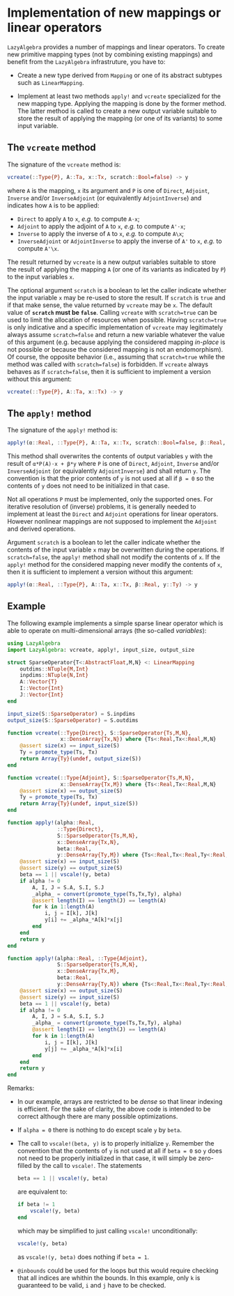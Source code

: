 # Implementation of new mappings or linear operators

`LazyAlgebra` provides a number of mappings and linear operators.  To create
new primitive mapping types (not by combining existing mappings) and benefit
from the `LazyAlgebra` infrastruture, you have to:

* Create a new type derived from `Mapping` or one of its abstract subtypes such
  as `LinearMapping`.

* Implement at least two methods `apply!` and `vcreate` specialized for the new
  mapping type.  Applying the mapping is done by the former method.  The latter
  method is called to create a new output variable suitable to store the result
  of applying the mapping (or one of its variants) to some
  input variable.


## The `vcreate` method

The signature of the `vcreate` method is:

```julia
vcreate(::Type{P}, A::Ta, x::Tx, scratch::Bool=false) -> y
```

where `A` is the mapping, `x` its argument and `P` is one of `Direct`,
`Adjoint`, `Inverse` and/or `InverseAdjoint` (or equivalently `AdjointInverse`)
and indicates how `A` is to be applied:

* `Direct` to apply `A` to `x`, *e.g.* to compute `A⋅x`;
* `Adjoint` to apply the adjoint of `A` to `x`, *e.g.* to compute `A'⋅x`;
* `Inverse` to apply the inverse of `A` to `x`, *e.g.* to compute `A\x`;
* `InverseAdjoint` or `AdjointInverse` to apply the inverse of `A'` to `x`,
  *e.g.* to compute `A'\x`.

The result returned by `vcreate` is a new output variables suitable to store
the result of applying the mapping `A` (or one of its variants as indicated by
`P`) to the input variables `x`.

The optional argument `scratch` is a boolean to let the caller indicate whether
the input variable `x` may be re-used to store the result.  If `scratch` is
`true` and if that make sense, the value returned by `vcreate` may be `x`.  The
default value of **`scratch` must be `false`**.  Calling `vcreate` with
`scratch=true` can be used to limit the allocation of resources when possible.
Having `scratch=true` is only indicative and a specific implementation of
`vcreate` may legitimately always assume `scratch=false` and return a new
variable whatever the value of this argument (e.g. because applying the
considered mapping *in-place* is not possible or because the considered mapping
is not an endomorphism).  Of course, the opposite behavior (i.e., assuming that
`scratch=true` while the method was called with `scratch=false`) is forbidden.
If `vcreate` always behaves as if `scratch=false`, then it is sufficient to
implement a version without this argument:

```julia
vcreate(::Type{P}, A::Ta, x::Tx) -> y
```



## The `apply!` method

The signature of the `apply!` method is:

```julia
apply!(α::Real, ::Type{P}, A::Ta, x::Tx, scratch::Bool=false, β::Real, y::Ty) -> y
```

This method shall overwrites the contents of output variables `y` with the
result of `α*P(A)⋅x + β*y` where `P` is one of `Direct`, `Adjoint`, `Inverse`
and/or `InverseAdjoint` (or equivalently `AdjointInverse`) and shall return
`y`.  The convention is that the prior contents of `y` is not used at all if `β
= 0` so the contents of `y` does not need to be initialized in that case.

Not all operations `P` must be implemented, only the supported ones.  For
iterative resolution of (inverse) problems, it is generally needed to implement
at least the `Direct` and `Adjoint` operations for linear operators.  However
nonlinear mappings are not supposed to implement the `Adjoint` and derived
operations.

Argument `scratch` is a boolean to let the caller indicate whether the contents
of the input variable `x` may be overwritten during the operations.  If
`scratch=false`, the `apply!` method shall not modify the contents of `x`.  If
the `apply!` method for the considered mapping never modify the contents of
`x`, then it is sufficient to implement a version without this argument:

```julia
apply!(α::Real, ::Type{P}, A::Ta, x::Tx, β::Real, y::Ty) -> y
```


## Example

The following example implements a simple sparse linear operator which is able
to operate on multi-dimensional arrays (the so-called *variables*):

```julia
using LazyAlgebra
import LazyAlgebra: vcreate, apply!, input_size, output_size

struct SparseOperator{T<:AbstractFloat,M,N} <: LinearMapping
    outdims::NTuple{M,Int}
    inpdims::NTuple{N,Int}
    A::Vector{T}
    I::Vector{Int}
    J::Vector{Int}
end

input_size(S::SparseOperator) = S.inpdims
output_size(S::SparseOperator) = S.outdims

function vcreate(::Type{Direct}, S::SparseOperator{Ts,M,N},
                 x::DenseArray{Tx,N}) where {Ts<:Real,Tx<:Real,M,N}
    @assert size(x) == input_size(S)
    Ty = promote_type(Ts, Tx)
    return Array{Ty}(undef, output_size(S))
end

function vcreate(::Type{Adjoint}, S::SparseOperator{Ts,M,N},
                 x::DenseArray{Tx,M}) where {Ts<:Real,Tx<:Real,M,N}
    @assert size(x) == output_size(S)
    Ty = promote_type(Ts, Tx)
    return Array{Ty}(undef, input_size(S))
end

function apply!(alpha::Real,
                ::Type{Direct},
                S::SparseOperator{Ts,M,N},
                x::DenseArray{Tx,N},
                beta::Real,
                y::DenseArray{Ty,M}) where {Ts<:Real,Tx<:Real,Ty<:Real,M,N}
    @assert size(x) == input_size(S)
    @assert size(y) == output_size(S)
    beta == 1 || vscale!(y, beta)
    if alpha != 0
        A, I, J = S.A, S.I, S.J
        _alpha_ = convert(promote_type(Ts,Tx,Ty), alpha)
        @assert length(I) == length(J) == length(A)
        for k in 1:length(A)
            i, j = I[k], J[k]
            y[i] += _alpha_*A[k]*x[j]
        end
    end
    return y
end

function apply!(alpha::Real, ::Type{Adjoint},
                S::SparseOperator{Ts,M,N},
                x::DenseArray{Tx,M},
                beta::Real,
                y::DenseArray{Ty,N}) where {Ts<:Real,Tx<:Real,Ty<:Real,M,N}
    @assert size(x) == output_size(S)
    @assert size(y) == input_size(S)
    beta == 1 || vscale!(y, beta)
    if alpha != 0
        A, I, J = S.A, S.I, S.J
        _alpha_ = convert(promote_type(Ts,Tx,Ty), alpha)
        @assert length(I) == length(J) == length(A)
        for k in 1:length(A)
            i, j = I[k], J[k]
            y[j] += _alpha_*A[k]*x[i]
        end
    end
    return y
end
```

Remarks:

- In our example, arrays are restricted to be *dense* so that linear indexing
  is efficient.  For the sake of clarity, the above code is intended to be
  correct although there are many possible optimizations.

- If `alpha = 0` there is nothing to do except scale `y` by `beta`.

- The call to `vscale!(beta, y)` is to properly initialize `y`.  Remember the
  convention that the contents of `y` is not used at all if `beta = 0` so `y`
  does not need to be properly initialized in that case, it will simply be
  zero-filled by the call to `vscale!`.  The statements

  ```julia
  beta == 1 || vscale!(y, beta)
  ```

  are equivalent to:

  ```julia
  if beta != 1
      vscale!(y, beta)
  end
  ```

  which may be simplified to just calling `vscale!` unconditionally:

  ```julia
  vscale!(y, beta)
  ```

  as `vscale!(y, beta)` does nothing if `beta = 1`.

- `@inbounds` could be used for the loops but this would require checking that
  all indices are whithin the bounds.  In this example, only `k` is guaranteed
  to be valid, `i` and `j` have to be checked.
